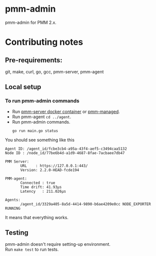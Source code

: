 # pmm-admin

pmm-admin for PMM 2.x.

# Contributing notes

## Pre-requirements:
git, make, curl, go, gcc, pmm-server, pmm-agent

## Local setup
### To run pmm-admin commands
- Run [pmm-server docker container](https://hub.docker.com/r/percona/pmm-server) or [pmm-managed](https://github.com/percona/pmm-managed).  
- Run pmm-agent `cd ../agent`.
- Run pmm-admin commands.
    ```shell script
    go run main.go status
    ```

You should see something like this
 ```shell script
Agent ID: /agent_id/fcbe3cb4-a95a-43f4-aef5-c3494caa5132
Node ID : /node_id/77be6b4d-a1d9-4687-8fae-7acbaee7db47

PMM Server:
        URL    : https://127.0.0.1:443/
        Version: 2.2.0-HEAD-fcde194

PMM-agent:
        Connected : true
        Time drift: 41.93µs
        Latency   : 211.026µs

Agents:
        /agent_id/3329a405-8a5d-4414-9890-b6ae4209e0cc NODE_EXPORTER RUNNING
```
It means that everything works.

## Testing
pmm-admin doesn't require setting-up environment.  
Run `make test` to run tests. 


